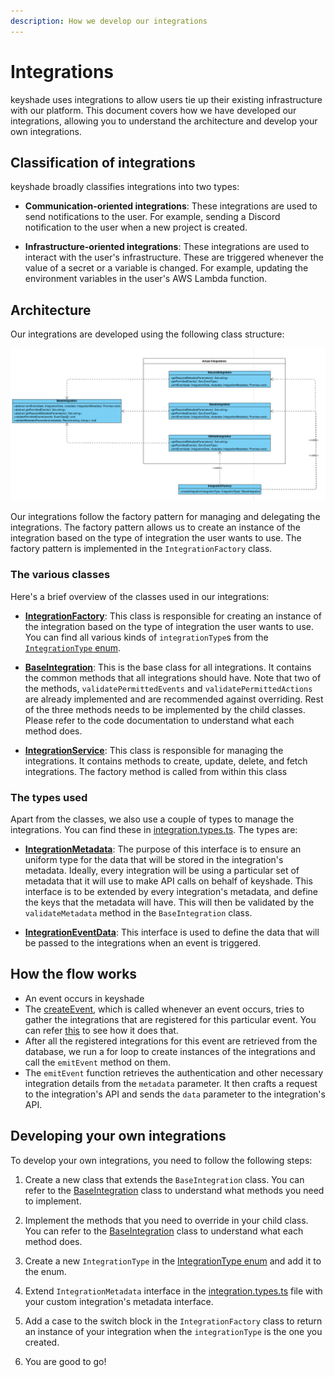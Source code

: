 ```yaml
---
description: How we develop our integrations
---
```


# Integrations

keyshade uses integrations to allow users tie up their existing infrastructure with our platform. This document covers how we have developed our integrations, allowing you to understand the architecture and develop your own integrations.

## Classification of integrations

keyshade broadly classifies integrations into two types:

- **Communication-oriented integrations**: These integrations are used to send notifications to the user. For example, sending a Discord notification to the user when a new project is created.

- **Infrastructure-oriented integrations**: These integrations are used to interact with the user's infrastructure. These are triggered whenever the value of a secret or a variable is changed. For example, updating the environment variables in the user's AWS Lambda function.

## Architecture

Our integrations are developed using the following class structure:

![class-diagram](../../../blob/integration-class-diagram.png)

Our integrations follow the factory pattern for managing and delegating the integrations. The factory pattern allows us to create an instance of the integration based on the type of integration the user wants to use. The factory pattern is implemented in the `IntegrationFactory` class.

### The various classes

Here's a brief overview of the classes used in our integrations:

- **[IntegrationFactory](../../../apps/api/src/integration/plugins/factory/integration.factory.ts)**: This class is responsible for creating an instance of the integration based on the type of integration the user wants to use. You can find all various kinds of `integrationType`s from the [`IntegrationType` enum](../../../apps/api/src/prisma/schema.prisma#L161).

- **[BaseIntegration](../../../apps/api/src/integration/plugins/base.integration.ts)**: This is the base class for all integrations. It contains the common methods that all integrations should have. Note that two of the methods, `validatePermittedEvents` and `validatePermittedActions` are already implemented and are recommended against overriding. Rest of the three methods needs to be implemented by the child classes. Please refer to the code documentation to understand what each method does.

- **[IntegrationService](../../../apps/api/src/integration/service/integration.service.ts)**: This class is responsible for managing the integrations. It contains methods to create, update, delete, and fetch integrations. The factory method is called from within this class

### The types used

Apart from the classes, we also use a couple of types to manage the integrations. You can find these in [integration.types.ts](../../../apps/api/src/integration/integration.types.ts). The types are:

- **[IntegrationMetadata](../../../apps/api/src/integration/integration.types.ts#L38)**: The purpose of this interface is to ensure an uniform type for the data that will be stored in the integration's metadata. Ideally, every integration will be using a particular set of metadata that it will use to make API calls on behalf of keyshade. This interface is to be extended by every integration's metadata, and define the keys that the metadata will have. This will then be validated by the `validateMetadata` method in the `BaseIntegration` class.

- **[IntegrationEventData](../../../apps/api/src/integration/integration.types.ts#L17)**: This interface is used to define the data that will be passed to the integrations when an event is triggered.

## How the flow works

- An event occurs in keyshade
- The [createEvent](../../../apps/api/src/common/create-event.ts), which is called whenever an event occurs, tries to gather the integrations that are registered for this particular event. You can refer [this](../../../apps/api/src/common/create-event.ts#L77) to see how it does that.
- After all the registered integrations for this event are retrieved from the database, we run a for loop to create instances of the integrations and call the `emitEvent` method on them.
- The `emitEvent` function retrieves the authentication and other necessary integration details from the `metadata` parameter. It then crafts a request to the integration's API and sends the `data` parameter to the integration's API.

## Developing your own integrations

To develop your own integrations, you need to follow the following steps:

1. Create a new class that extends the `BaseIntegration` class. You can refer to the [BaseIntegration](../../../apps/api/src/integration/plugins/base.integration.ts) class to understand what methods you need to implement.

2. Implement the methods that you need to override in your child class. You can refer to the [BaseIntegration](../../../apps/api/src/integration/plugins/base.integration.ts) class to understand what each method does.

3. Create a new `IntegrationType` in the [IntegrationType enum](../../../apps/api/src/prisma/schema.prisma#L161) and add it to the enum.

4. Extend `IntegrationMetadata` interface in the [integration.types.ts](../../../apps/api/src/integration/integration.types.ts) file with your custom integration's metadata interface.

5. Add a case to the switch block in the `IntegrationFactory` class to return an instance of your integration when the `integrationType` is the one you created.

6. You are good to go!
